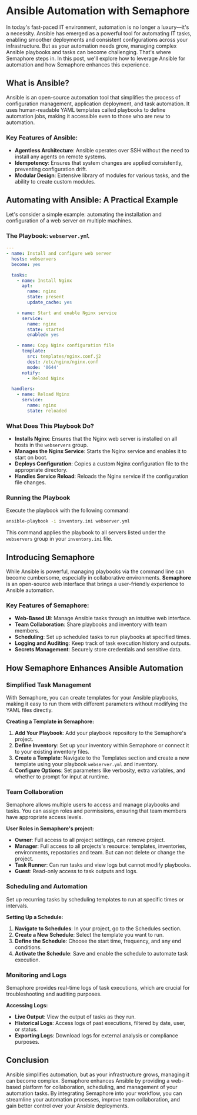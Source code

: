 # Ansible Automation with Semaphore

In today's fast-paced IT environment, automation is no longer a luxury—it's a necessity. Ansible has emerged as a powerful tool for automating IT tasks, enabling smoother deployments and consistent configurations across your infrastructure. But as your automation needs grow, managing complex Ansible playbooks and tasks can become challenging. That's where Semaphore steps in. In this post, we'll explore how to leverage Ansible for automation and how Semaphore enhances this experience.

## What is Ansible?

Ansible is an open-source automation tool that simplifies the process of configuration management, application deployment, and task automation. It uses human-readable YAML templates called playbooks to define automation jobs, making it accessible even to those who are new to automation.

### Key Features of Ansible:

- **Agentless Architecture**: Ansible operates over SSH without the need to install any agents on remote systems.
- **Idempotency**: Ensures that system changes are applied consistently, preventing configuration drift.
- **Modular Design**: Extensive library of modules for various tasks, and the ability to create custom modules.

## Automating with Ansible: A Practical Example

Let's consider a simple example: automating the installation and configuration of a web server on multiple machines.

### The Playbook: `webserver.yml`

```yaml
---
- name: Install and configure web server
  hosts: webservers
  become: yes

  tasks:
    - name: Install Nginx
      apt:
        name: nginx
        state: present
        update_cache: yes

    - name: Start and enable Nginx service
      service:
        name: nginx
        state: started
        enabled: yes

    - name: Copy Nginx configuration file
      template:
        src: templates/nginx.conf.j2
        dest: /etc/nginx/nginx.conf
        mode: '0644'
      notify:
        - Reload Nginx

  handlers:
    - name: Reload Nginx
      service:
        name: nginx
        state: reloaded
```

### What Does This Playbook Do?

- **Installs Nginx**: Ensures that the Nginx web server is installed on all hosts in the `webservers` group.
- **Manages the Nginx Service**: Starts the Nginx service and enables it to start on boot.
- **Deploys Configuration**: Copies a custom Nginx configuration file to the appropriate directory.
- **Handles Service Reload**: Reloads the Nginx service if the configuration file changes.

### Running the Playbook

Execute the playbook with the following command:

```bash
ansible-playbook -i inventory.ini webserver.yml
```

This command applies the playbook to all servers listed under the `webservers` group in your `inventory.ini` file.

## Introducing Semaphore

While Ansible is powerful, managing playbooks via the command line can become cumbersome, especially in collaborative environments. **Semaphore** is an open-source web interface that brings a user-friendly experience to Ansible automation.

### Key Features of Semaphore:

- **Web-Based UI**: Manage Ansible tasks through an intuitive web interface.
- **Team Collaboration**: Share playbooks and inventory with team members.
- **Scheduling**: Set up scheduled tasks to run playbooks at specified times.
- **Logging and Auditing**: Keep track of task execution history and outputs.
- **Secrets Management**: Securely store credentials and sensitive data.

## How Semaphore Enhances Ansible Automation

### Simplified Task Management

With Semaphore, you can create templates for your Ansible playbooks, making it easy to run them with different parameters without modifying the YAML files directly.

**Creating a Template in Semaphore:**

1. **Add Your Playbook**: Add your playbook repository to the Semaphore's project.
2. **Define Inventory**: Set up your inventory within Semaphore or connect it to your existing inventory files.
3. **Create a Template**: Navigate to the Templates section and create a new template using your playbook `webserver.yml` and inventory.
4. **Configure Options**: Set parameters like verbosity, extra variables, and whether to prompt for input at runtime.

### Team Collaboration

Semaphore allows multiple users to access and manage playbooks and tasks. You can assign roles and permissions, ensuring that team members have appropriate access levels.

**User Roles in Semaphore's project:**

- **Owner**: Full access to all project settings, can remove project.
- **Manager**: Full access to all projects's resource: templates, inventories, environments, repostories and team. But can not delete or change the project.
- **Task Runner**: Can run tasks and view logs but cannot modify playbooks.
- **Guest**: Read-only access to task outputs and logs.

### Scheduling and Automation

Set up recurring tasks by scheduling templates to run at specific times or intervals.

**Setting Up a Schedule:**

1. **Navigate to Schedules**: In your project, go to the Schedules section.
2. **Create a New Schedule**: Select the template you want to run.
3. **Define the Schedule**: Choose the start time, frequency, and any end conditions.
4. **Activate the Schedule**: Save and enable the schedule to automate task execution.

### Monitoring and Logs

Semaphore provides real-time logs of task executions, which are crucial for troubleshooting and auditing purposes.

**Accessing Logs:**

- **Live Output**: View the output of tasks as they run.
- **Historical Logs**: Access logs of past executions, filtered by date, user, or status.
- **Exporting Logs**: Download logs for external analysis or compliance purposes.

## Conclusion

Ansible simplifies automation, but as your infrastructure grows, managing it can become complex. Semaphore enhances Ansible by providing a web-based platform for collaboration, scheduling, and management of your automation tasks. By integrating Semaphore into your workflow, you can streamline your automation processes, improve team collaboration, and gain better control over your Ansible deployments.